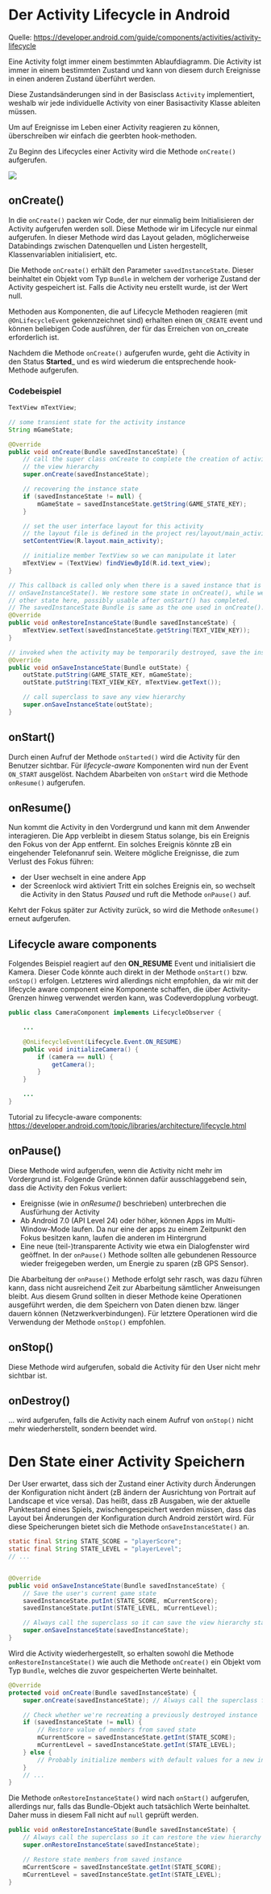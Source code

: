 # Der Activity Lifecycle in Android

Quelle: https://developer.android.com/guide/components/activities/activity-lifecycle

Eine Activity folgt immer einem bestimmten Ablaufdiagramm. Die Activity ist immer in einem bestimmten Zustand und kann von diesem durch Ereignisse in einen anderen Zustand überführt werden.

Diese Zustandsänderungen sind in der Basisclass ```Activity``` implementiert, weshalb wir jede individuelle Activity von einer Basisactivity Klasse ableiten müssen.

Um auf Ereignisse im Leben einer Activity reagieren zu können, überschreiben wir einfach die geerbten hook-methoden.

Zu Beginn des Lifecycles einer Activity wird die Methode ```onCreate()``` aufgerufen.

![](assets/012-Activity-Lifecycle-84737952.png)

## onCreate()

In die ```onCreate()``` packen wir Code, der nur einmalig beim Initialisieren der Activity aufgerufen werden soll. Diese Methode wir im Lifecycle nur einmal aufgerufen. In dieser Methode wird das Layout geladen, möglicherweise Databindings zwischen Datenquellen und Listen hergestellt, Klassenvariablen initialisiert, etc.

Die Methode ```onCreate()``` erhält den Parameter ```savedInstanceState```. Dieser beinhaltet ein Objekt vom Typ ```Bundle``` in welchem der vorherige Zustand der Activity gespeichert ist. Falls die Activity neu erstellt wurde, ist der Wert null.

Methoden aus Komponenten, die auf Lifecycle Methoden reagieren (mit ```@OnLifecycleEvent``` gekennzeichnet sind) erhalten einen ```ON_CREATE``` event und können beliebigen Code ausführen, der für das Erreichen von on_create erforderlich ist.

Nachdem die Methode ```onCreate()``` aufgerufen wurde, geht die Activity in den Status __Started___ und es wird wiederum die entsprechende hook-Methode aufgerufen.

### Codebeispiel

```java
TextView mTextView;

// some transient state for the activity instance
String mGameState;

@Override
public void onCreate(Bundle savedInstanceState) {
    // call the super class onCreate to complete the creation of activity like
    // the view hierarchy
    super.onCreate(savedInstanceState);

    // recovering the instance state
    if (savedInstanceState != null) {
        mGameState = savedInstanceState.getString(GAME_STATE_KEY);
    }

    // set the user interface layout for this activity
    // the layout file is defined in the project res/layout/main_activity.xml file
    setContentView(R.layout.main_activity);

    // initialize member TextView so we can manipulate it later
    mTextView = (TextView) findViewById(R.id.text_view);
}

// This callback is called only when there is a saved instance that is previously saved by using
// onSaveInstanceState(). We restore some state in onCreate(), while we can optionally restore
// other state here, possibly usable after onStart() has completed.
// The savedInstanceState Bundle is same as the one used in onCreate().
@Override
public void onRestoreInstanceState(Bundle savedInstanceState) {
    mTextView.setText(savedInstanceState.getString(TEXT_VIEW_KEY));
}

// invoked when the activity may be temporarily destroyed, save the instance state here
@Override
public void onSaveInstanceState(Bundle outState) {
    outState.putString(GAME_STATE_KEY, mGameState);
    outState.putString(TEXT_VIEW_KEY, mTextView.getText());

    // call superclass to save any view hierarchy
    super.onSaveInstanceState(outState);
}
```

## onStart()

Durch einen Aufruf der Methode ```onStarted()``` wird die Activity für den Benutzer sichtbar. Für _lifecycle-aware_ Komponenten wird nun der Event ```ON_START``` ausgelöst. Nachdem Abarbeiten von ```onStart``` wird die Methode ```onResume()``` aufgerufen.

## onResume()

Nun kommt die Activity in den Vordergrund und kann mit dem Anwender interagieren. Die App verbleibt in diesem Status solange, bis ein Ereignis den Fokus von der App entfernt. Ein solches Ereignis könnte zB ein eingehender Telefonanruf sein. Weitere mögliche Ereignisse, die zum Verlust des Fokus führen:
 - der User wechselt in eine andere App
 - der Screenlock wird aktiviert
 Tritt ein solches Ereignis ein, so wechselt die Activity in den Status _Paused_ und ruft die Methode ```onPause()``` auf.

 Kehrt der Fokus später zur Activity zurück, so wird die Methode ```onResume()``` erneut aufgerufen.

## Lifecycle aware components

Folgendes Beispiel reagiert auf den __ON_RESUME__ Event und initialisiert die Kamera. Dieser Code könnte auch direkt in der Methode ```onStart()``` bzw. ```onStop()``` erfolgen. Letzteres wird allerdings nicht empfohlen, da wir mit der lifecycle aware component eine Komponente schaffen, die über Activity-Grenzen hinweg verwendet werden kann, was Codeverdopplung vorbeugt.

```java
public class CameraComponent implements LifecycleObserver {

    ...

    @OnLifecycleEvent(Lifecycle.Event.ON_RESUME)
    public void initializeCamera() {
        if (camera == null) {
            getCamera();
        }
    }

    ...
}
```
Tutorial zu lifecycle-aware components: https://developer.android.com/topic/libraries/architecture/lifecycle.html

## onPause()

Diese Methode wird aufgerufen, wenn die Activity nicht mehr im Vordergrund ist. Folgende Gründe können dafür ausschlaggebend sein, dass die Activity den Fokus verliert:
 - Ereignisse (wie in _onResume()_ beschrieben) unterbrechen die Ausfürhung der Activity
 - Ab Android 7.0 (API Level 24) oder höher, können Apps im Multi-Window-Mode laufen. Da nur eine der apps zu einem Zeitpunkt den Fokus besitzen kann, laufen die anderen im Hintergrund
 - Eine neue (teil-)transparente Activity wie etwa ein Dialogfenster wird geöffnet.
In der ```onPause()``` Methode sollten alle gebundenen Ressource wieder freigegeben werden, um Energie zu sparen (zB GPS Sensor).

Die Abarbeitung der ```onPause()``` Methode erfolgt sehr rasch, was dazu führen kann, dass nicht ausreichend Zeit zur Abarbeitung sämtlicher Anweisungen bleibt. Aus diesem Grund sollten in dieser Methode keine Operationen ausgeführt werden, die dem Speichern von Daten dienen bzw. länger dauern können (Netzwerkverbindungen). Für letztere Operationen wird die Verwendung der Methode ```onStop()``` empfohlen.

## onStop()

Diese Methode wird aufgerufen, sobald die Activity für den User nicht mehr sichtbar ist.

## onDestroy()

... wird aufgerufen, falls die Activity nach einem Aufruf von ```onStop()``` nicht mehr wiederherstellt, sondern beendet wird.

# Den State einer Activity Speichern
Der User erwartet, dass sich der Zustand einer Activity durch Änderungen der Konfiguration nicht ändert (zB ändern der Ausrichtung von Portrait auf Landscape et vice versa). Das heißt, dass zB Ausgaben, wie der aktuelle Punktestand eines Spiels, zwischengespeichert werden müssen, dass das Layout bei Änderungen der Konfiguration durch Android zerstört wird. Für diese Speicherungen bietet sich die Methode ```onSaveInstanceState()``` an.

```java
static final String STATE_SCORE = "playerScore";
static final String STATE_LEVEL = "playerLevel";
// ...


@Override
public void onSaveInstanceState(Bundle savedInstanceState) {
    // Save the user's current game state
    savedInstanceState.putInt(STATE_SCORE, mCurrentScore);
    savedInstanceState.putInt(STATE_LEVEL, mCurrentLevel);

    // Always call the superclass so it can save the view hierarchy state
    super.onSaveInstanceState(savedInstanceState);
}
```
Wird die Activity wiederhergestellt, so erhalten sowohl die Methode ```onRestoreInstanceState()``` wie auch die Methode ```onCreate()``` ein Objekt vom Typ ```Bundle```, welches die zuvor gespeicherten Werte beinhaltet.

```java
@Override
protected void onCreate(Bundle savedInstanceState) {
    super.onCreate(savedInstanceState); // Always call the superclass first

    // Check whether we're recreating a previously destroyed instance
    if (savedInstanceState != null) {
        // Restore value of members from saved state
        mCurrentScore = savedInstanceState.getInt(STATE_SCORE);
        mCurrentLevel = savedInstanceState.getInt(STATE_LEVEL);
    } else {
        // Probably initialize members with default values for a new instance
    }
    // ...
}
```

Die Methode ```onRestoreInstanceState()``` wird nach ```onStart()``` aufgerufen, allerdings nur, falls das Bundle-Objekt auch tatsächlich Werte beinhaltet. Daher muss in diesem Fall nicht auf ```null``` geprüft werden.

```java
public void onRestoreInstanceState(Bundle savedInstanceState) {
    // Always call the superclass so it can restore the view hierarchy
    super.onRestoreInstanceState(savedInstanceState);

    // Restore state members from saved instance
    mCurrentScore = savedInstanceState.getInt(STATE_SCORE);
    mCurrentLevel = savedInstanceState.getInt(STATE_LEVEL);
}
```
